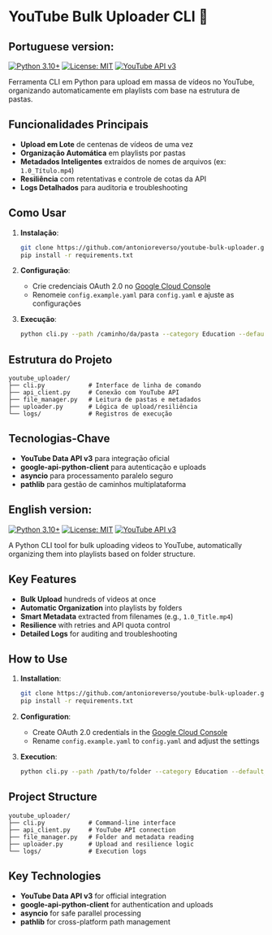 # YouTube Bulk Uploader CLI 🚀

## Portuguese version:

[![Python 3.10+](https://img.shields.io/badge/python-3.10+-blue.svg)](https://www.python.org/)
[![License: MIT](https://img.shields.io/badge/License-MIT-yellow.svg)](https://opensource.org/licenses/MIT)
[![YouTube API v3](https://img.shields.io/badge/YouTube%20API-v3-red.svg)](https://developers.google.com/youtube/v3)

Ferramenta CLI em Python para upload em massa de vídeos no YouTube, organizando automaticamente em playlists com base na estrutura de pastas.

## Funcionalidades Principais
- **Upload em Lote** de centenas de vídeos de uma vez
- **Organização Automática** em playlists por pastas
- **Metadados Inteligentes** extraídos de nomes de arquivos (ex: `1.0_Título.mp4`)
- **Resiliência** com retentativas e controle de cotas da API
- **Logs Detalhados** para auditoria e troubleshooting

## Como Usar
1. **Instalação**:
   ```bash
   git clone https://github.com/antonioreverso/youtube-bulk-uploader.git
   pip install -r requirements.txt
   ```

2. **Configuração**:
   - Crie credenciais OAuth 2.0 no [Google Cloud Console](https://console.cloud.google.com/)
   - Renomeie `config.example.yaml` para `config.yaml` e ajuste as configurações

3. **Execução**:
   ```bash
   python cli.py --path /caminho/da/pasta --category Education --default_tags "tutorial,python"
   ```

## Estrutura do Projeto
```
youtube_uploader/
├── cli.py            # Interface de linha de comando
├── api_client.py     # Conexão com YouTube API
├── file_manager.py   # Leitura de pastas e metadados
├── uploader.py       # Lógica de upload/resiliência
└── logs/             # Registros de execução
```

## Tecnologias-Chave
- **YouTube Data API v3** para integração oficial
- **google-api-python-client** para autenticação e uploads
- **asyncio** para processamento paralelo seguro
- **pathlib** para gestão de caminhos multiplataforma


## English version:

[![Python 3.10+](https://img.shields.io/badge/python-3.10+-blue.svg)](https://www.python.org/)
[![License: MIT](https://img.shields.io/badge/License-MIT-yellow.svg)](https://opensource.org/licenses/MIT)
[![YouTube API v3](https://img.shields.io/badge/YouTube%20API-v3-red.svg)](https://developers.google.com/youtube/v3)

A Python CLI tool for bulk uploading videos to YouTube, automatically organizing them into playlists based on folder structure.



## Key Features
- **Bulk Upload** hundreds of videos at once
- **Automatic Organization** into playlists by folders
- **Smart Metadata** extracted from filenames (e.g., `1.0_Title.mp4`)
- **Resilience** with retries and API quota control
- **Detailed Logs** for auditing and troubleshooting

## How to Use
1. **Installation**:
   ```bash
   git clone https://github.com/antonioreverso/youtube-bulk-uploader.git
   pip install -r requirements.txt
   ```

2. **Configuration**:
   - Create OAuth 2.0 credentials in the [Google Cloud Console](https://console.cloud.google.com/)
   - Rename `config.example.yaml` to `config.yaml` and adjust the settings

3. **Execution**:
   ```bash
   python cli.py --path /path/to/folder --category Education --default_tags "tutorial,python"
   ```

## Project Structure
```
youtube_uploader/
├── cli.py            # Command-line interface
├── api_client.py     # YouTube API connection
├── file_manager.py   # Folder and metadata reading
├── uploader.py       # Upload and resilience logic
└── logs/             # Execution logs
```

## Key Technologies
- **YouTube Data API v3** for official integration
- **google-api-python-client** for authentication and uploads
- **asyncio** for safe parallel processing
- **pathlib** for cross-platform path management




